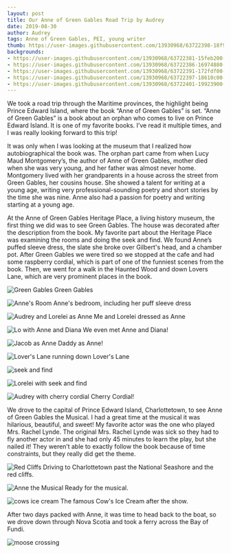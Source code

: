```yaml
---
layout: post
title: Our Anne of Green Gables Road Trip by Audrey
date: 2019-08-30
author: Audrey
tags: Anne of Green Gables, PEI, young writer  
thumb: https://user-images.githubusercontent.com/13930968/63722398-18f9a280-c821-11e9-93a3-6b3c1b1d0ab0.jpeg
backgrounds:
- https://user-images.githubusercontent.com/13930968/63722381-15feb200-c821-11e9-9707-c563cf5d9ed3.jpeg
- https://user-images.githubusercontent.com/13930968/63722386-16974880-c821-11e9-8cb4-1bdd533ad566.jpeg
- https://user-images.githubusercontent.com/13930968/63722391-172fdf00-c821-11e9-93be-a6bd7ae557a8.jpeg
- https://user-images.githubusercontent.com/13930968/63722397-18610c00-c821-11e9-941b-3b408568e053.jpeg
- https://user-images.githubusercontent.com/13930968/63722401-19923900-c821-11e9-98d6-9c07f41b50a2.jpeg
---
```

We took a road trip through the Maritime provinces, the highlight being Prince Edward Island, where the book “Anne of Green Gables” is set. “Anne of Green Gables” is a book about an orphan who comes to live on Prince Edward Island. It is one of my favorite books. I’ve read it multiple times, and I was really looking forward to this trip!

It was only when I was looking at the museum that I realized how autobiographical the book was. The orphan part came from when Lucy Maud Montgomery’s, the author of Anne of Green Gables, mother died when she was very young, and her father was almost never home. Montgomery lived with her grandparents in a house across the street from Green Gables, her cousins house. She showed a talent for writing at a young age, writing very professional-sounding poetry and short stories by the time she was nine. Anne also had a passion for poetry and writing starting at a young age.  

At the Anne of Green Gables Heritage Place, a living history museum, the first thing we did was to see Green Gables. The house was decorated after the description from the book. My favorite part about the Heritage Place was examining the rooms and doing the seek and find. We found Anne’s puffed sleeve dress, the slate she broke over Gilbert's head, and a chamber pot. 
After Green Gables we were tired so we stopped at the cafe and had some raspberry cordial, which is part of one of the funniest scenes from the book. Then, we went for a walk in the Haunted Wood and down Lovers Lane, which are very prominent places in the book.

![Green Gables](https://user-images.githubusercontent.com/13930968/63722383-15feb200-c821-11e9-8acb-e338de7ccbe6.jpeg)
Green Gables

![Anne's Room](https://user-images.githubusercontent.com/13930968/63722389-172fdf00-c821-11e9-97c3-09e4eb49da60.jpeg)
Anne's bedroom, including her puff sleeve dress

![Audrey and Lorelei as Anne](https://user-images.githubusercontent.com/13930968/63722381-15feb200-c821-11e9-9707-c563cf5d9ed3.jpeg)
Me and Lorelei dressed as Anne

![Lo with Anne and Diana](https://user-images.githubusercontent.com/13930968/63722384-15feb200-c821-11e9-89a7-fb9394541c6e.jpeg)
We even met Anne and Diana! 

![Jacob as Anne](https://user-images.githubusercontent.com/13930968/63722388-172fdf00-c821-11e9-9969-ada03b9872e8.jpeg)
Daddy as Anne! 

![Lover's Lane](https://user-images.githubusercontent.com/13930968/63722393-17c87580-c821-11e9-981b-53d1889a7f3f.jpeg)
running down Lover's Lane

![seek and find](https://user-images.githubusercontent.com/13930968/63722394-18610c00-c821-11e9-9b3f-e9c13dbcde3a.jpeg)

![Lorelei with seek and find](https://user-images.githubusercontent.com/13930968/63722395-18610c00-c821-11e9-95d9-441f04ef7226.jpeg)

![Audrey with cherry cordial](https://user-images.githubusercontent.com/13930968/63722397-18610c00-c821-11e9-941b-3b408568e053.jpeg)
Cherry Cordial! 

We drove to the capital of Prince Edward Island, Charlottetown, to see Anne of Green Gables the Musical. I had a great time at the musical it was hilarious, beautiful, and sweet! My favorite actor was the one who played Mrs. Rachel Lynde. The original Mrs. Rachel Lynde was sick so they had to fly another actor in and she had only 45 minutes to learn the play, but she nailed it! They weren’t able to exactly follow the book because of time constraints, but they really did get the theme.

![Red Cliffs](https://user-images.githubusercontent.com/13930968/63722385-16974880-c821-11e9-8fd6-3bc9fa9483f7.jpeg)
Driving to Charlottetown past the National Seashore and the red cliffs. 

![Anne the Musical](https://user-images.githubusercontent.com/13930968/63722386-16974880-c821-11e9-8cb4-1bdd533ad566.jpeg)
Ready for the musical.

![cows ice cream](https://user-images.githubusercontent.com/13930968/63722403-19923900-c821-11e9-8fc5-49fa9c73f7bc.jpeg)
The famous Cow's Ice Cream after the show. 

After two days packed with Anne, it was time to head back to the boat, so we drove down through Nova Scotia and took a ferry across the Bay of Fundi.

![moose crossing](https://user-images.githubusercontent.com/13930968/63722387-16974880-c821-11e9-953d-6feaf63dd82d.jpeg)


